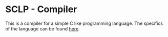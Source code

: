 # SCLP - Compiler

This is a compiler for a simple C like programming language. The specifics of the language can be found [here](https://www.cse.iitb.ac.in/~uday/sclp-web).
